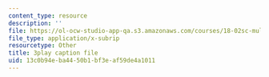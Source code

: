 ```yaml
---
content_type: resource
description: ''
file: https://ol-ocw-studio-app-qa.s3.amazonaws.com/courses/18-02sc-multivariable-calculus-fall-2010/13c0b94eba4450b1bf3eaf59de4a1011_gBuIwfdoOn0.vtt
file_type: application/x-subrip
resourcetype: Other
title: 3play caption file
uid: 13c0b94e-ba44-50b1-bf3e-af59de4a1011
---
```

